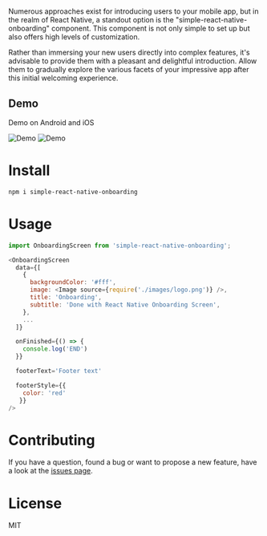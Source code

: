 # <OnboardingScreen />

Numerous approaches exist for introducing users to your mobile app, but in the realm of React Native, a standout option is the "simple-react-native-onboarding" component. This component is not only simple to set up but also offers high levels of customization.

Rather than immersing your new users directly into complex features, it's advisable to provide them with a pleasant and delightful introduction. Allow them to gradually explore the various facets of your impressive app after this initial welcoming experience.

## Demo

Demo on Android and iOS

![Demo](https://i.ibb.co/MSNXLFW/Screenshot-62.png)
![Demo](https://i.ibb.co/yfd1rmj/Screenshot-63.png)

# Install

```bash
npm i simple-react-native-onboarding
```

# Usage
```js
import OnboardingScreen from 'simple-react-native-onboarding';

<OnboardingScreen
  data={[
    {
      backgroundColor: '#fff',
      image: <Image source={require('./images/logo.png')} />,
      title: 'Onboarding',
      subtitle: 'Done with React Native Onboarding Screen',
    },
    ...
  ]}

  onFinished={() => {
    console.log('END')
  }}

  footerText='Footer text'

  footerStyle={{ 
    color: 'red'
   }}
/>
```

# Contributing
If you have a question, found a bug or want to propose a new feature, have a look at the [issues page](https://github.com/Freddywhest/simple-react-native-onboarding/issues).

# License
MIT